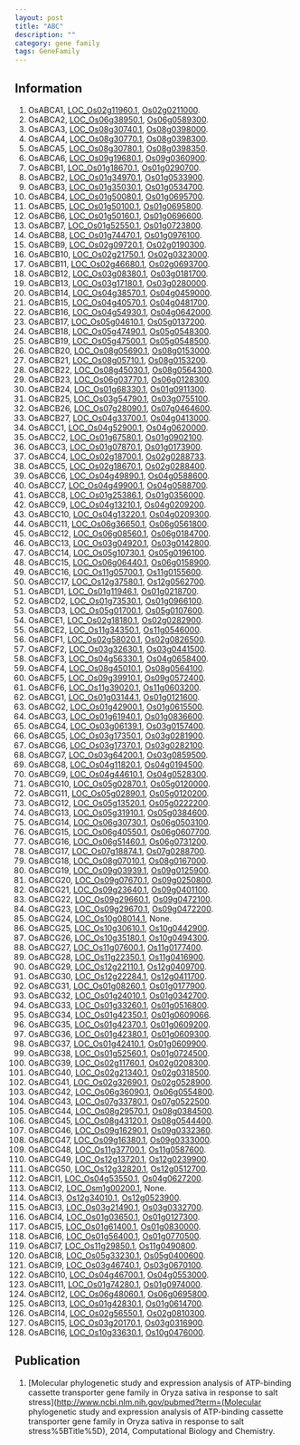 ```yaml
---
layout: post
title: "ABC"
description: ""
category: gene family
tags: GeneFamily
---
```


## Information
1. OsABCA1, [LOC_Os02g11960.1](http://rice.plantbiology.msu.edu/cgi-bin/ORF_infopage.cgi?orf=LOC_Os02g11960.1), [Os02g0211000](http://rapdb.dna.affrc.go.jp/viewer/gbrowse_details/irgsp1?name=Os02g0211000).
2. OsABCA2, [LOC_Os06g38950.1](http://rice.plantbiology.msu.edu/cgi-bin/ORF_infopage.cgi?orf=LOC_Os06g38950.1), [Os06g0589300](http://rapdb.dna.affrc.go.jp/viewer/gbrowse_details/irgsp1?name=Os06g0589300).
3. OsABCA3, [LOC_Os08g30740.1](http://rice.plantbiology.msu.edu/cgi-bin/ORF_infopage.cgi?orf=LOC_Os08g30740.1), [Os08g0398000](http://rapdb.dna.affrc.go.jp/viewer/gbrowse_details/irgsp1?name=Os08g0398000).
4. OsABCA4, [LOC_Os08g30770.1](http://rice.plantbiology.msu.edu/cgi-bin/ORF_infopage.cgi?orf=LOC_Os08g30770.1), [Os08g0398300](http://rapdb.dna.affrc.go.jp/viewer/gbrowse_details/irgsp1?name=Os08g0398300).
5. OsABCA5, [LOC_Os08g30780.1](http://rice.plantbiology.msu.edu/cgi-bin/ORF_infopage.cgi?orf=LOC_Os08g30780.1), [Os08g0398350](http://rapdb.dna.affrc.go.jp/viewer/gbrowse_details/irgsp1?name=Os08g0398350).
6. OsABCA6, [LOC_Os09g19680.1](http://rice.plantbiology.msu.edu/cgi-bin/ORF_infopage.cgi?orf=LOC_Os09g19680.1), [Os09g0360900](http://rapdb.dna.affrc.go.jp/viewer/gbrowse_details/irgsp1?name=Os09g0360900).
7. OsABCB1, [LOC_Os01g18670.1](http://rice.plantbiology.msu.edu/cgi-bin/ORF_infopage.cgi?orf=LOC_Os01g18670.1), [Os01g0290700](http://rapdb.dna.affrc.go.jp/viewer/gbrowse_details/irgsp1?name=Os01g0290700).
8. OsABCB2, [LOC_Os01g34970.1](http://rice.plantbiology.msu.edu/cgi-bin/ORF_infopage.cgi?orf=LOC_Os01g34970.1), [Os01g0533900](http://rapdb.dna.affrc.go.jp/viewer/gbrowse_details/irgsp1?name=Os01g0533900).
9. OsABCB3, [LOC_Os01g35030.1](http://rice.plantbiology.msu.edu/cgi-bin/ORF_infopage.cgi?orf=LOC_Os01g35030.1), [Os01g0534700](http://rapdb.dna.affrc.go.jp/viewer/gbrowse_details/irgsp1?name=Os01g0534700).
10. OsABCB4, [LOC_Os01g50080.1](http://rice.plantbiology.msu.edu/cgi-bin/ORF_infopage.cgi?orf=LOC_Os01g50080.1), [Os01g0695700](http://rapdb.dna.affrc.go.jp/viewer/gbrowse_details/irgsp1?name=Os01g0695700).
11. OsABCB5, [LOC_Os01g50100.1](http://rice.plantbiology.msu.edu/cgi-bin/ORF_infopage.cgi?orf=LOC_Os01g50100.1), [Os01g0695800](http://rapdb.dna.affrc.go.jp/viewer/gbrowse_details/irgsp1?name=Os01g0695800).
12. OsABCB6, [LOC_Os01g50160.1](http://rice.plantbiology.msu.edu/cgi-bin/ORF_infopage.cgi?orf=LOC_Os01g50160.1), [Os01g0696600](http://rapdb.dna.affrc.go.jp/viewer/gbrowse_details/irgsp1?name=Os01g0696600).
13. OsABCB7, [LOC_Os01g52550.1](http://rice.plantbiology.msu.edu/cgi-bin/ORF_infopage.cgi?orf=LOC_Os01g52550.1), [Os01g0723800](http://rapdb.dna.affrc.go.jp/viewer/gbrowse_details/irgsp1?name=Os01g0723800).
14. OsABCB8, [LOC_Os01g74470.1](http://rice.plantbiology.msu.edu/cgi-bin/ORF_infopage.cgi?orf=LOC_Os01g74470.1), [Os01g0976100](http://rapdb.dna.affrc.go.jp/viewer/gbrowse_details/irgsp1?name=Os01g0976100).
15. OsABCB9, [LOC_Os02g09720.1](http://rice.plantbiology.msu.edu/cgi-bin/ORF_infopage.cgi?orf=LOC_Os02g09720.1), [Os02g0190300](http://rapdb.dna.affrc.go.jp/viewer/gbrowse_details/irgsp1?name=Os02g0190300).
16. OsABCB10, [LOC_Os02g21750.1](http://rice.plantbiology.msu.edu/cgi-bin/ORF_infopage.cgi?orf=LOC_Os02g21750.1), [Os02g0323000](http://rapdb.dna.affrc.go.jp/viewer/gbrowse_details/irgsp1?name=Os02g0323000).
17. OsABCB11, [LOC_Os02g46680.1](http://rice.plantbiology.msu.edu/cgi-bin/ORF_infopage.cgi?orf=LOC_Os02g46680.1), [Os02g0693700](http://rapdb.dna.affrc.go.jp/viewer/gbrowse_details/irgsp1?name=Os02g0693700).
18. OsABCB12, [LOC_Os03g08380.1](http://rice.plantbiology.msu.edu/cgi-bin/ORF_infopage.cgi?orf=LOC_Os03g08380.1), [Os03g0181700](http://rapdb.dna.affrc.go.jp/viewer/gbrowse_details/irgsp1?name=Os03g0181700).
19. OsABCB13, [LOC_Os03g17180.1](http://rice.plantbiology.msu.edu/cgi-bin/ORF_infopage.cgi?orf=LOC_Os03g17180.1), [Os03g0280000](http://rapdb.dna.affrc.go.jp/viewer/gbrowse_details/irgsp1?name=Os03g0280000).
20. OsABCB14, [LOC_Os04g38570.1](http://rice.plantbiology.msu.edu/cgi-bin/ORF_infopage.cgi?orf=LOC_Os04g38570.1), [Os04g0459000](http://rapdb.dna.affrc.go.jp/viewer/gbrowse_details/irgsp1?name=Os04g0459000).
21. OsABCB15, [LOC_Os04g40570.1](http://rice.plantbiology.msu.edu/cgi-bin/ORF_infopage.cgi?orf=LOC_Os04g40570.1), [Os04g0481700](http://rapdb.dna.affrc.go.jp/viewer/gbrowse_details/irgsp1?name=Os04g0481700).
22. OsABCB16, [LOC_Os04g54930.1](http://rice.plantbiology.msu.edu/cgi-bin/ORF_infopage.cgi?orf=LOC_Os04g54930.1), [Os04g0642000](http://rapdb.dna.affrc.go.jp/viewer/gbrowse_details/irgsp1?name=Os04g0642000).
23. OsABCB17, [LOC_Os05g04610.1](http://rice.plantbiology.msu.edu/cgi-bin/ORF_infopage.cgi?orf=LOC_Os05g04610.1), [Os05g0137200](http://rapdb.dna.affrc.go.jp/viewer/gbrowse_details/irgsp1?name=Os05g0137200).
24. OsABCB18, [LOC_Os05g47490.1](http://rice.plantbiology.msu.edu/cgi-bin/ORF_infopage.cgi?orf=LOC_Os05g47490.1), [Os05g0548300](http://rapdb.dna.affrc.go.jp/viewer/gbrowse_details/irgsp1?name=Os05g0548300).
25. OsABCB19, [LOC_Os05g47500.1](http://rice.plantbiology.msu.edu/cgi-bin/ORF_infopage.cgi?orf=LOC_Os05g47500.1), [Os05g0548500](http://rapdb.dna.affrc.go.jp/viewer/gbrowse_details/irgsp1?name=Os05g0548500).
26. OsABCB20, [LOC_Os08g05690.1](http://rice.plantbiology.msu.edu/cgi-bin/ORF_infopage.cgi?orf=LOC_Os08g05690.1), [Os08g0153000](http://rapdb.dna.affrc.go.jp/viewer/gbrowse_details/irgsp1?name=Os08g0153000).
27. OsABCB21, [LOC_Os08g05710.1](http://rice.plantbiology.msu.edu/cgi-bin/ORF_infopage.cgi?orf=LOC_Os08g05710.1), [Os08g0153200](http://rapdb.dna.affrc.go.jp/viewer/gbrowse_details/irgsp1?name=Os08g0153200).
28. OsABCB22, [LOC_Os08g45030.1](http://rice.plantbiology.msu.edu/cgi-bin/ORF_infopage.cgi?orf=LOC_Os08g45030.1), [Os08g0564300](http://rapdb.dna.affrc.go.jp/viewer/gbrowse_details/irgsp1?name=Os08g0564300).
29. OsABCB23, [LOC_Os06g03770.1](http://rice.plantbiology.msu.edu/cgi-bin/ORF_infopage.cgi?orf=LOC_Os06g03770.1), [Os06g0128300](http://rapdb.dna.affrc.go.jp/viewer/gbrowse_details/irgsp1?name=Os06g0128300).
30. OsABCB24, [LOC_Os01g68330.1](http://rice.plantbiology.msu.edu/cgi-bin/ORF_infopage.cgi?orf=LOC_Os01g68330.1), [Os01g0911300](http://rapdb.dna.affrc.go.jp/viewer/gbrowse_details/irgsp1?name=Os01g0911300).
31. OsABCB25, [LOC_Os03g54790.1](http://rice.plantbiology.msu.edu/cgi-bin/ORF_infopage.cgi?orf=LOC_Os03g54790.1), [Os03g0755100](http://rapdb.dna.affrc.go.jp/viewer/gbrowse_details/irgsp1?name=Os03g0755100).
32. OsABCB26, [LOC_Os07g28090.1](http://rice.plantbiology.msu.edu/cgi-bin/ORF_infopage.cgi?orf=LOC_Os07g28090.1), [Os07g0464600](http://rapdb.dna.affrc.go.jp/viewer/gbrowse_details/irgsp1?name=Os07g0464600).
33. OsABCB27, [LOC_Os04g33700.1](http://rice.plantbiology.msu.edu/cgi-bin/ORF_infopage.cgi?orf=LOC_Os04g33700.1), [Os04g0413000](http://rapdb.dna.affrc.go.jp/viewer/gbrowse_details/irgsp1?name=Os04g0413000).
34. OsABCC1, [LOC_Os04g52900.1](http://rice.plantbiology.msu.edu/cgi-bin/ORF_infopage.cgi?orf=LOC_Os04g52900.1), [Os04g0620000](http://rapdb.dna.affrc.go.jp/viewer/gbrowse_details/irgsp1?name=Os04g0620000).
35. OsABCC2, [LOC_Os01g67580.1](http://rice.plantbiology.msu.edu/cgi-bin/ORF_infopage.cgi?orf=LOC_Os01g67580.1), [Os01g0902100](http://rapdb.dna.affrc.go.jp/viewer/gbrowse_details/irgsp1?name=Os01g0902100).
36. OsABCC3, [LOC_Os01g07870.1](http://rice.plantbiology.msu.edu/cgi-bin/ORF_infopage.cgi?orf=LOC_Os01g07870.1), [Os01g0173900](http://rapdb.dna.affrc.go.jp/viewer/gbrowse_details/irgsp1?name=Os01g0173900).
37. OsABCC4, [LOC_Os02g18700.1](http://rice.plantbiology.msu.edu/cgi-bin/ORF_infopage.cgi?orf=LOC_Os02g18700.1), [Os02g0288733](http://rapdb.dna.affrc.go.jp/viewer/gbrowse_details/irgsp1?name=Os02g0288733).
38. OsABCC5, [LOC_Os02g18670.1](http://rice.plantbiology.msu.edu/cgi-bin/ORF_infopage.cgi?orf=LOC_Os02g18670.1), [Os02g0288400](http://rapdb.dna.affrc.go.jp/viewer/gbrowse_details/irgsp1?name=Os02g0288400).
39. OsABCC6, [LOC_Os04g49890.1](http://rice.plantbiology.msu.edu/cgi-bin/ORF_infopage.cgi?orf=LOC_Os04g49890.1), [Os04g0588600](http://rapdb.dna.affrc.go.jp/viewer/gbrowse_details/irgsp1?name=Os04g0588600).
40. OsABCC7, [LOC_Os04g49900.1](http://rice.plantbiology.msu.edu/cgi-bin/ORF_infopage.cgi?orf=LOC_Os04g49900.1), [Os04g0588700](http://rapdb.dna.affrc.go.jp/viewer/gbrowse_details/irgsp1?name=Os04g0588700).
41. OsABCC8, [LOC_Os01g25386.1](http://rice.plantbiology.msu.edu/cgi-bin/ORF_infopage.cgi?orf=LOC_Os01g25386.1), [Os01g0356000](http://rapdb.dna.affrc.go.jp/viewer/gbrowse_details/irgsp1?name=Os01g0356000).
42. OsABCC9, [LOC_Os04g13210.1](http://rice.plantbiology.msu.edu/cgi-bin/ORF_infopage.cgi?orf=LOC_Os04g13210.1), [Os04g0209200](http://rapdb.dna.affrc.go.jp/viewer/gbrowse_details/irgsp1?name=Os04g0209200).
43. OsABCC10, [LOC_Os04g13220.1](http://rice.plantbiology.msu.edu/cgi-bin/ORF_infopage.cgi?orf=LOC_Os04g13220.1), [Os04g0209300](http://rapdb.dna.affrc.go.jp/viewer/gbrowse_details/irgsp1?name=Os04g0209300).
44. OsABCC11, [LOC_Os06g36650.1](http://rice.plantbiology.msu.edu/cgi-bin/ORF_infopage.cgi?orf=LOC_Os06g36650.1), [Os06g0561800](http://rapdb.dna.affrc.go.jp/viewer/gbrowse_details/irgsp1?name=Os06g0561800).
45. OsABCC12, [LOC_Os06g08560.1](http://rice.plantbiology.msu.edu/cgi-bin/ORF_infopage.cgi?orf=LOC_Os06g08560.1), [Os06g0184700](http://rapdb.dna.affrc.go.jp/viewer/gbrowse_details/irgsp1?name=Os06g0184700).
46. OsABCC13, [LOC_Os03g04920.1](http://rice.plantbiology.msu.edu/cgi-bin/ORF_infopage.cgi?orf=LOC_Os03g04920.1), [Os03g0142800](http://rapdb.dna.affrc.go.jp/viewer/gbrowse_details/irgsp1?name=Os03g0142800).
47. OsABCC14, [LOC_Os05g10730.1](http://rice.plantbiology.msu.edu/cgi-bin/ORF_infopage.cgi?orf=LOC_Os05g10730.1), [Os05g0196100](http://rapdb.dna.affrc.go.jp/viewer/gbrowse_details/irgsp1?name=Os05g0196100).
48. OsABCC15, [LOC_Os06g06440.1](http://rice.plantbiology.msu.edu/cgi-bin/ORF_infopage.cgi?orf=LOC_Os06g06440.1), [Os06g0158900](http://rapdb.dna.affrc.go.jp/viewer/gbrowse_details/irgsp1?name=Os06g0158900).
49. OsABCC16, [LOC_Os11g05700.1](http://rice.plantbiology.msu.edu/cgi-bin/ORF_infopage.cgi?orf=LOC_Os11g05700.1), [Os11g0155600](http://rapdb.dna.affrc.go.jp/viewer/gbrowse_details/irgsp1?name=Os11g0155600).
50. OsABCC17, [LOC_Os12g37580.1](http://rice.plantbiology.msu.edu/cgi-bin/ORF_infopage.cgi?orf=LOC_Os12g37580.1), [Os12g0562700](http://rapdb.dna.affrc.go.jp/viewer/gbrowse_details/irgsp1?name=Os12g0562700).
51. OsABCD1, [LOC_Os01g11946.1](http://rice.plantbiology.msu.edu/cgi-bin/ORF_infopage.cgi?orf=LOC_Os01g11946.1), [Os01g0218700](http://rapdb.dna.affrc.go.jp/viewer/gbrowse_details/irgsp1?name=Os01g0218700).
52. OsABCD2, [LOC_Os01g73530.1](http://rice.plantbiology.msu.edu/cgi-bin/ORF_infopage.cgi?orf=LOC_Os01g73530.1), [Os01g0966100](http://rapdb.dna.affrc.go.jp/viewer/gbrowse_details/irgsp1?name=Os01g0966100).
53. OsABCD3, [LOC_Os05g01700.1](http://rice.plantbiology.msu.edu/cgi-bin/ORF_infopage.cgi?orf=LOC_Os05g01700.1), [Os05g0107600](http://rapdb.dna.affrc.go.jp/viewer/gbrowse_details/irgsp1?name=Os05g0107600).
54. OsABCE1, [LOC_Os02g18180.1](http://rice.plantbiology.msu.edu/cgi-bin/ORF_infopage.cgi?orf=LOC_Os02g18180.1), [Os02g0282900](http://rapdb.dna.affrc.go.jp/viewer/gbrowse_details/irgsp1?name=Os02g0282900).
55. OsABCE2, [LOC_Os11g34350.1](http://rice.plantbiology.msu.edu/cgi-bin/ORF_infopage.cgi?orf=LOC_Os11g34350.1), [Os11g0546000](http://rapdb.dna.affrc.go.jp/viewer/gbrowse_details/irgsp1?name=Os11g0546000).
56. OsABCF1, [LOC_Os02g58020.1](http://rice.plantbiology.msu.edu/cgi-bin/ORF_infopage.cgi?orf=LOC_Os02g58020.1), [Os02g0826500](http://rapdb.dna.affrc.go.jp/viewer/gbrowse_details/irgsp1?name=Os02g0826500).
57. OsABCF2, [LOC_Os03g32630.1](http://rice.plantbiology.msu.edu/cgi-bin/ORF_infopage.cgi?orf=LOC_Os03g32630.1), [Os03g0441500](http://rapdb.dna.affrc.go.jp/viewer/gbrowse_details/irgsp1?name=Os03g0441500).
58. OsABCF3, [LOC_Os04g56330.1](http://rice.plantbiology.msu.edu/cgi-bin/ORF_infopage.cgi?orf=LOC_Os04g56330.1), [Os04g0658400](http://rapdb.dna.affrc.go.jp/viewer/gbrowse_details/irgsp1?name=Os04g0658400).
59. OsABCF4, [LOC_Os08g45010.1](http://rice.plantbiology.msu.edu/cgi-bin/ORF_infopage.cgi?orf=LOC_Os08g45010.1), [Os08g0564100](http://rapdb.dna.affrc.go.jp/viewer/gbrowse_details/irgsp1?name=Os08g0564100).
60. OsABCF5, [LOC_Os09g39910.1](http://rice.plantbiology.msu.edu/cgi-bin/ORF_infopage.cgi?orf=LOC_Os09g39910.1), [Os09g0572400](http://rapdb.dna.affrc.go.jp/viewer/gbrowse_details/irgsp1?name=Os09g0572400).
61. OsABCF6, [LOC_Os11g39020.1](http://rice.plantbiology.msu.edu/cgi-bin/ORF_infopage.cgi?orf=LOC_Os11g39020.1), [Os11g0603200](http://rapdb.dna.affrc.go.jp/viewer/gbrowse_details/irgsp1?name=Os11g0603200).
62. OsABCG1, [LOC_Os01g03144.1](http://rice.plantbiology.msu.edu/cgi-bin/ORF_infopage.cgi?orf=LOC_Os01g03144.1), [Os01g0121600](http://rapdb.dna.affrc.go.jp/viewer/gbrowse_details/irgsp1?name=Os01g0121600).
63. OsABCG2, [LOC_Os01g42900.1](http://rice.plantbiology.msu.edu/cgi-bin/ORF_infopage.cgi?orf=LOC_Os01g42900.1), [Os01g0615500](http://rapdb.dna.affrc.go.jp/viewer/gbrowse_details/irgsp1?name=Os01g0615500).
64. OsABCG3, [LOC_Os01g61940.1](http://rice.plantbiology.msu.edu/cgi-bin/ORF_infopage.cgi?orf=LOC_Os01g61940.1), [Os01g0836600](http://rapdb.dna.affrc.go.jp/viewer/gbrowse_details/irgsp1?name=Os01g0836600).
65. OsABCG4, [LOC_Os03g06139.1](http://rice.plantbiology.msu.edu/cgi-bin/ORF_infopage.cgi?orf=LOC_Os03g06139.1), [Os03g0157400](http://rapdb.dna.affrc.go.jp/viewer/gbrowse_details/irgsp1?name=Os03g0157400).
66. OsABCG5, [LOC_Os03g17350.1](http://rice.plantbiology.msu.edu/cgi-bin/ORF_infopage.cgi?orf=LOC_Os03g17350.1), [Os03g0281900](http://rapdb.dna.affrc.go.jp/viewer/gbrowse_details/irgsp1?name=Os03g0281900).
67. OsABCG6, [LOC_Os03g17370.1](http://rice.plantbiology.msu.edu/cgi-bin/ORF_infopage.cgi?orf=LOC_Os03g17370.1), [Os03g0282100](http://rapdb.dna.affrc.go.jp/viewer/gbrowse_details/irgsp1?name=Os03g0282100).
68. OsABCG7, [LOC_Os03g64200.1](http://rice.plantbiology.msu.edu/cgi-bin/ORF_infopage.cgi?orf=LOC_Os03g64200.1), [Os03g0859500](http://rapdb.dna.affrc.go.jp/viewer/gbrowse_details/irgsp1?name=Os03g0859500).
69. OsABCG8, [LOC_Os04g11820.1](http://rice.plantbiology.msu.edu/cgi-bin/ORF_infopage.cgi?orf=LOC_Os04g11820.1), [Os04g0194500](http://rapdb.dna.affrc.go.jp/viewer/gbrowse_details/irgsp1?name=Os04g0194500).
70. OsABCG9, [LOC_Os04g44610.1](http://rice.plantbiology.msu.edu/cgi-bin/ORF_infopage.cgi?orf=LOC_Os04g44610.1), [Os04g0528300](http://rapdb.dna.affrc.go.jp/viewer/gbrowse_details/irgsp1?name=Os04g0528300).
71. OsABCG10, [LOC_Os05g02870.1](http://rice.plantbiology.msu.edu/cgi-bin/ORF_infopage.cgi?orf=LOC_Os05g02870.1), [Os05g0120000](http://rapdb.dna.affrc.go.jp/viewer/gbrowse_details/irgsp1?name=Os05g0120000).
72. OsABCG11, [LOC_Os05g02890.1](http://rice.plantbiology.msu.edu/cgi-bin/ORF_infopage.cgi?orf=LOC_Os05g02890.1), [Os05g0120200](http://rapdb.dna.affrc.go.jp/viewer/gbrowse_details/irgsp1?name=Os05g0120200).
73. OsABCG12, [LOC_Os05g13520.1](http://rice.plantbiology.msu.edu/cgi-bin/ORF_infopage.cgi?orf=LOC_Os05g13520.1), [Os05g0222200](http://rapdb.dna.affrc.go.jp/viewer/gbrowse_details/irgsp1?name=Os05g0222200).
74. OsABCG13, [LOC_Os05g31910.1](http://rice.plantbiology.msu.edu/cgi-bin/ORF_infopage.cgi?orf=LOC_Os05g31910.1), [Os05g0384600](http://rapdb.dna.affrc.go.jp/viewer/gbrowse_details/irgsp1?name=Os05g0384600).
75. OsABCG14, [LOC_Os06g30730.1](http://rice.plantbiology.msu.edu/cgi-bin/ORF_infopage.cgi?orf=LOC_Os06g30730.1), [Os06g0503100](http://rapdb.dna.affrc.go.jp/viewer/gbrowse_details/irgsp1?name=Os06g0503100).
76. OsABCG15, [LOC_Os06g40550.1](http://rice.plantbiology.msu.edu/cgi-bin/ORF_infopage.cgi?orf=LOC_Os06g40550.1), [Os06g0607700](http://rapdb.dna.affrc.go.jp/viewer/gbrowse_details/irgsp1?name=Os06g0607700).
77. OsABCG16, [LOC_Os06g51460.1](http://rice.plantbiology.msu.edu/cgi-bin/ORF_infopage.cgi?orf=LOC_Os06g51460.1), [Os06g0731200](http://rapdb.dna.affrc.go.jp/viewer/gbrowse_details/irgsp1?name=Os06g0731200).
78. OsABCG17, [LOC_Os07g18874.1](http://rice.plantbiology.msu.edu/cgi-bin/ORF_infopage.cgi?orf=LOC_Os07g18874.1), [Os07g0288700](http://rapdb.dna.affrc.go.jp/viewer/gbrowse_details/irgsp1?name=Os07g0288700).
79. OsABCG18, [LOC_Os08g07010.1](http://rice.plantbiology.msu.edu/cgi-bin/ORF_infopage.cgi?orf=LOC_Os08g07010.1), [Os08g0167000](http://rapdb.dna.affrc.go.jp/viewer/gbrowse_details/irgsp1?name=Os08g0167000).
80. OsABCG19, [LOC_Os09g03939.1](http://rice.plantbiology.msu.edu/cgi-bin/ORF_infopage.cgi?orf=LOC_Os09g03939.1), [Os09g0125900](http://rapdb.dna.affrc.go.jp/viewer/gbrowse_details/irgsp1?name=Os09g0125900).
81. OsABCG20, [LOC_Os09g07670.1](http://rice.plantbiology.msu.edu/cgi-bin/ORF_infopage.cgi?orf=LOC_Os09g07670.1), [Os09g0250800](http://rapdb.dna.affrc.go.jp/viewer/gbrowse_details/irgsp1?name=Os09g0250800).
82. OsABCG21, [LOC_Os09g23640.1](http://rice.plantbiology.msu.edu/cgi-bin/ORF_infopage.cgi?orf=LOC_Os09g23640.1), [Os09g0401100](http://rapdb.dna.affrc.go.jp/viewer/gbrowse_details/irgsp1?name=Os09g0401100).
83. OsABCG22, [LOC_Os09g29660.1](http://rice.plantbiology.msu.edu/cgi-bin/ORF_infopage.cgi?orf=LOC_Os09g29660.1), [Os09g0472100](http://rapdb.dna.affrc.go.jp/viewer/gbrowse_details/irgsp1?name=Os09g0472100).
84. OsABCG23, [LOC_Os09g29670.1](http://rice.plantbiology.msu.edu/cgi-bin/ORF_infopage.cgi?orf=LOC_Os09g29670.1), [Os09g0472200](http://rapdb.dna.affrc.go.jp/viewer/gbrowse_details/irgsp1?name=Os09g0472200).
85. OsABCG24, [LOC_Os10g08014.1](http://rice.plantbiology.msu.edu/cgi-bin/ORF_infopage.cgi?orf=LOC_Os10g08014.1), None.
86. OsABCG25, [LOC_Os10g30610.1](http://rice.plantbiology.msu.edu/cgi-bin/ORF_infopage.cgi?orf=LOC_Os10g30610.1), [Os10g0442900](http://rapdb.dna.affrc.go.jp/viewer/gbrowse_details/irgsp1?name=Os10g0442900).
87. OsABCG26, [LOC_Os10g35180.1](http://rice.plantbiology.msu.edu/cgi-bin/ORF_infopage.cgi?orf=LOC_Os10g35180.1), [Os10g0494300](http://rapdb.dna.affrc.go.jp/viewer/gbrowse_details/irgsp1?name=Os10g0494300).
88. OsABCG27, [LOC_Os11g07600.1](http://rice.plantbiology.msu.edu/cgi-bin/ORF_infopage.cgi?orf=LOC_Os11g07600.1), [Os11g0177400](http://rapdb.dna.affrc.go.jp/viewer/gbrowse_details/irgsp1?name=Os11g0177400).
89. OsABCG28, [LOC_Os11g22350.1](http://rice.plantbiology.msu.edu/cgi-bin/ORF_infopage.cgi?orf=LOC_Os11g22350.1), [Os11g0416900](http://rapdb.dna.affrc.go.jp/viewer/gbrowse_details/irgsp1?name=Os11g0416900).
90. OsABCG29, [LOC_Os12g22110.1](http://rice.plantbiology.msu.edu/cgi-bin/ORF_infopage.cgi?orf=LOC_Os12g22110.1), [Os12g0409700](http://rapdb.dna.affrc.go.jp/viewer/gbrowse_details/irgsp1?name=Os12g0409700).
91. OsABCG30, [LOC_Os12g22284.1](http://rice.plantbiology.msu.edu/cgi-bin/ORF_infopage.cgi?orf=LOC_Os12g22284.1), [Os12g0411700](http://rapdb.dna.affrc.go.jp/viewer/gbrowse_details/irgsp1?name=Os12g0411700).
92. OsABCG31, [LOC_Os01g08260.1](http://rice.plantbiology.msu.edu/cgi-bin/ORF_infopage.cgi?orf=LOC_Os01g08260.1), [Os01g0177900](http://rapdb.dna.affrc.go.jp/viewer/gbrowse_details/irgsp1?name=Os01g0177900).
93. OsABCG32, [LOC_Os01g24010.1](http://rice.plantbiology.msu.edu/cgi-bin/ORF_infopage.cgi?orf=LOC_Os01g24010.1), [Os01g0342700](http://rapdb.dna.affrc.go.jp/viewer/gbrowse_details/irgsp1?name=Os01g0342700).
94. OsABCG33, [LOC_Os01g33260.1](http://rice.plantbiology.msu.edu/cgi-bin/ORF_infopage.cgi?orf=LOC_Os01g33260.1), [Os01g0516800](http://rapdb.dna.affrc.go.jp/viewer/gbrowse_details/irgsp1?name=Os01g0516800).
95. OsABCG34, [LOC_Os01g42350.1](http://rice.plantbiology.msu.edu/cgi-bin/ORF_infopage.cgi?orf=LOC_Os01g42350.1), [Os01g0609066](http://rapdb.dna.affrc.go.jp/viewer/gbrowse_details/irgsp1?name=Os01g0609066).
96. OsABCG35, [LOC_Os01g42370.1](http://rice.plantbiology.msu.edu/cgi-bin/ORF_infopage.cgi?orf=LOC_Os01g42370.1), [Os01g0609200](http://rapdb.dna.affrc.go.jp/viewer/gbrowse_details/irgsp1?name=Os01g0609200).
97. OsABCG36, [LOC_Os01g42380.1](http://rice.plantbiology.msu.edu/cgi-bin/ORF_infopage.cgi?orf=LOC_Os01g42380.1), [Os01g0609300](http://rapdb.dna.affrc.go.jp/viewer/gbrowse_details/irgsp1?name=Os01g0609300).
98. OsABCG37, [LOC_Os01g42410.1](http://rice.plantbiology.msu.edu/cgi-bin/ORF_infopage.cgi?orf=LOC_Os01g42410.1), [Os01g0609900](http://rapdb.dna.affrc.go.jp/viewer/gbrowse_details/irgsp1?name=Os01g0609900).
99. OsABCG38, [LOC_Os01g52560.1](http://rice.plantbiology.msu.edu/cgi-bin/ORF_infopage.cgi?orf=LOC_Os01g52560.1), [Os01g0724500](http://rapdb.dna.affrc.go.jp/viewer/gbrowse_details/irgsp1?name=Os01g0724500).
100. OsABCG39, [LOC_Os02g11760.1](http://rice.plantbiology.msu.edu/cgi-bin/ORF_infopage.cgi?orf=LOC_Os02g11760.1), [Os02g0208300](http://rapdb.dna.affrc.go.jp/viewer/gbrowse_details/irgsp1?name=Os02g0208300).
101. OsABCG40, [LOC_Os02g21340.1](http://rice.plantbiology.msu.edu/cgi-bin/ORF_infopage.cgi?orf=LOC_Os02g21340.1), [Os02g0318500](http://rapdb.dna.affrc.go.jp/viewer/gbrowse_details/irgsp1?name=Os02g0318500).
102. OsABCG41, [LOC_Os02g32690.1](http://rice.plantbiology.msu.edu/cgi-bin/ORF_infopage.cgi?orf=LOC_Os02g32690.1), [Os02g0528900](http://rapdb.dna.affrc.go.jp/viewer/gbrowse_details/irgsp1?name=Os02g0528900).
103. OsABCG42, [LOC_Os06g36090.1](http://rice.plantbiology.msu.edu/cgi-bin/ORF_infopage.cgi?orf=LOC_Os06g36090.1), [Os06g0554800](http://rapdb.dna.affrc.go.jp/viewer/gbrowse_details/irgsp1?name=Os06g0554800).
104. OsABCG43, [LOC_Os07g33780.1](http://rice.plantbiology.msu.edu/cgi-bin/ORF_infopage.cgi?orf=LOC_Os07g33780.1), [Os07g0522500](http://rapdb.dna.affrc.go.jp/viewer/gbrowse_details/irgsp1?name=Os07g0522500).
105. OsABCG44, [LOC_Os08g29570.1](http://rice.plantbiology.msu.edu/cgi-bin/ORF_infopage.cgi?orf=LOC_Os08g29570.1), [Os08g0384500](http://rapdb.dna.affrc.go.jp/viewer/gbrowse_details/irgsp1?name=Os08g0384500).
106. OsABCG45, [LOC_Os08g43120.1](http://rice.plantbiology.msu.edu/cgi-bin/ORF_infopage.cgi?orf=LOC_Os08g43120.1), [Os08g0544400](http://rapdb.dna.affrc.go.jp/viewer/gbrowse_details/irgsp1?name=Os08g0544400).
107. OsABCG46, [LOC_Os09g16290.1](http://rice.plantbiology.msu.edu/cgi-bin/ORF_infopage.cgi?orf=LOC_Os09g16290.1), [Os09g0332360](http://rapdb.dna.affrc.go.jp/viewer/gbrowse_details/irgsp1?name=Os09g0332360).
108. OsABCG47, [LOC_Os09g16380.1](http://rice.plantbiology.msu.edu/cgi-bin/ORF_infopage.cgi?orf=LOC_Os09g16380.1), [Os09g0333000](http://rapdb.dna.affrc.go.jp/viewer/gbrowse_details/irgsp1?name=Os09g0333000).
109. OsABCG48, [LOC_Os11g37700.1](http://rice.plantbiology.msu.edu/cgi-bin/ORF_infopage.cgi?orf=LOC_Os11g37700.1), [Os11g0587600](http://rapdb.dna.affrc.go.jp/viewer/gbrowse_details/irgsp1?name=Os11g0587600).
110. OsABCG49, [LOC_Os12g13720.1](http://rice.plantbiology.msu.edu/cgi-bin/ORF_infopage.cgi?orf=LOC_Os12g13720.1), [Os12g0239900](http://rapdb.dna.affrc.go.jp/viewer/gbrowse_details/irgsp1?name=Os12g0239900).
111. OsABCG50, [LOC_Os12g32820.1](http://rice.plantbiology.msu.edu/cgi-bin/ORF_infopage.cgi?orf=LOC_Os12g32820.1), [Os12g0512700](http://rapdb.dna.affrc.go.jp/viewer/gbrowse_details/irgsp1?name=Os12g0512700).
112. OsABCI1, [LOC_Os04g53550.1](http://rice.plantbiology.msu.edu/cgi-bin/ORF_infopage.cgi?orf=LOC_Os04g53550.1), [Os04g0627200](http://rapdb.dna.affrc.go.jp/viewer/gbrowse_details/irgsp1?name=Os04g0627200).
113. OsABCI2, [LOC_Osm1g00200.1](http://rice.plantbiology.msu.edu/cgi-bin/ORF_infopage.cgi?orf=LOC_Osm1g00200.1), None.
114. OsABCI3, [Os12g34010.1](http://rice.plantbiology.msu.edu/cgi-bin/ORF_infopage.cgi?orf=Os12g34010.1), [Os12g0523900](http://rapdb.dna.affrc.go.jp/viewer/gbrowse_details/irgsp1?name=Os12g0523900).
115. OsABCI3, [LOC_Os03g21490.1](http://rice.plantbiology.msu.edu/cgi-bin/ORF_infopage.cgi?orf=LOC_Os03g21490.1), [Os03g0332700](http://rapdb.dna.affrc.go.jp/viewer/gbrowse_details/irgsp1?name=Os03g0332700).
116. OsABCI4, [LOC_Os01g03650.1](http://rice.plantbiology.msu.edu/cgi-bin/ORF_infopage.cgi?orf=LOC_Os01g03650.1), [Os01g0127300](http://rapdb.dna.affrc.go.jp/viewer/gbrowse_details/irgsp1?name=Os01g0127300).
117. OsABCI5, [LOC_Os01g61400.1](http://rice.plantbiology.msu.edu/cgi-bin/ORF_infopage.cgi?orf=LOC_Os01g61400.1), [Os01g0830000](http://rapdb.dna.affrc.go.jp/viewer/gbrowse_details/irgsp1?name=Os01g0830000).
118. OsABCI6, [LOC_Os01g56400.1](http://rice.plantbiology.msu.edu/cgi-bin/ORF_infopage.cgi?orf=LOC_Os01g56400.1), [Os01g0770500](http://rapdb.dna.affrc.go.jp/viewer/gbrowse_details/irgsp1?name=Os01g0770500).
119. OsABCI7, [LOC_Os11g29850.1](http://rice.plantbiology.msu.edu/cgi-bin/ORF_infopage.cgi?orf=LOC_Os11g29850.1), [Os11g0490800](http://rapdb.dna.affrc.go.jp/viewer/gbrowse_details/irgsp1?name=Os11g0490800).
120. OsABCI8, [LOC_Os05g33230.1](http://rice.plantbiology.msu.edu/cgi-bin/ORF_infopage.cgi?orf=LOC_Os05g33230.1), [Os05g0400600](http://rapdb.dna.affrc.go.jp/viewer/gbrowse_details/irgsp1?name=Os05g0400600).
121. OsABCI9, [LOC_Os03g46740.1](http://rice.plantbiology.msu.edu/cgi-bin/ORF_infopage.cgi?orf=LOC_Os03g46740.1), [Os03g0670100](http://rapdb.dna.affrc.go.jp/viewer/gbrowse_details/irgsp1?name=Os03g0670100).
122. OsABCI10, [LOC_Os04g46700.1](http://rice.plantbiology.msu.edu/cgi-bin/ORF_infopage.cgi?orf=LOC_Os04g46700.1), [Os04g0553000](http://rapdb.dna.affrc.go.jp/viewer/gbrowse_details/irgsp1?name=Os04g0553000).
123. OsABCI11, [LOC_Os01g74280.1](http://rice.plantbiology.msu.edu/cgi-bin/ORF_infopage.cgi?orf=LOC_Os01g74280.1), [Os01g0974000](http://rapdb.dna.affrc.go.jp/viewer/gbrowse_details/irgsp1?name=Os01g0974000).
124. OsABCI12, [LOC_Os06g48060.1](http://rice.plantbiology.msu.edu/cgi-bin/ORF_infopage.cgi?orf=LOC_Os06g48060.1), [Os06g0695800](http://rapdb.dna.affrc.go.jp/viewer/gbrowse_details/irgsp1?name=Os06g0695800).
125. OsABCI13, [LOC_Os01g42830.1](http://rice.plantbiology.msu.edu/cgi-bin/ORF_infopage.cgi?orf=LOC_Os01g42830.1), [Os01g0614700](http://rapdb.dna.affrc.go.jp/viewer/gbrowse_details/irgsp1?name=Os01g0614700).
126. OsABCI14, [LOC_Os02g56550.1](http://rice.plantbiology.msu.edu/cgi-bin/ORF_infopage.cgi?orf=LOC_Os02g56550.1), [Os02g0810300](http://rapdb.dna.affrc.go.jp/viewer/gbrowse_details/irgsp1?name=Os02g0810300).
127. OsABCI15, [LOC_Os03g20170.1](http://rice.plantbiology.msu.edu/cgi-bin/ORF_infopage.cgi?orf=LOC_Os03g20170.1), [Os03g0316900](http://rapdb.dna.affrc.go.jp/viewer/gbrowse_details/irgsp1?name=Os03g0316900).
128. OsABCI16, [LOC_Os10g33630.1](http://rice.plantbiology.msu.edu/cgi-bin/ORF_infopage.cgi?orf=LOC_Os10g33630.1), [Os10g0476000](http://rapdb.dna.affrc.go.jp/viewer/gbrowse_details/irgsp1?name=Os10g0476000).

## Publication
1. [Molecular phylogenetic study and expression analysis of ATP-binding cassette transporter gene family in Oryza sativa in response to salt stress](http://www.ncbi.nlm.nih.gov/pubmed?term=(Molecular phylogenetic study and expression analysis of ATP-binding cassette transporter gene family in Oryza sativa in response to salt stress%5BTitle%5D), 2014, Computational Biology and Chemistry.


